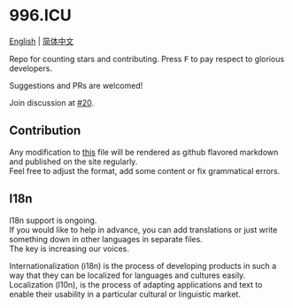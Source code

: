 996.ICU
===

[English](./en_US.md) | [简体中文](./zh_CN.md)

Repo for counting stars and contributing. Press <kbd>F</kbd> to pay respect to glorious developers.

Suggestions and PRs are welcomed!

Join discussion at [#20](https://github.com/996icu/996.ICU/issues/20).

Contribution
---

Any modification to [this](https://github.com/996icu/996.ICU/blob/master/zh_CN.md) file will be rendered as github flavored markdown and published on the site regularly.   
Feel free to adjust the format, add some content or fix grammatical errors.

I18n
---
I18n support is ongoing.  
If you would like to help in advance, you can add translations or just write something down in other languages in separate files.   
The key is increasing our voices.

Internationalization (i18n) is the process of developing products in such a way that they can be localized for languages and cultures easily. Localization (l10n), is the process of adapting applications and text to enable their usability in a particular cultural or linguistic market.
